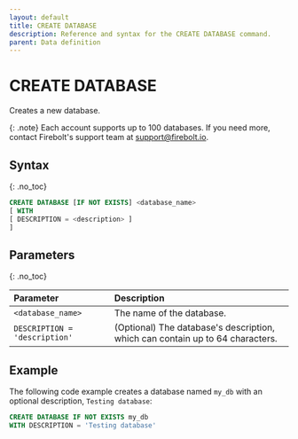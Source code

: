 ```yaml
---
layout: default
title: CREATE DATABASE
description: Reference and syntax for the CREATE DATABASE command.
parent: Data definition
---
```


# CREATE DATABASE
Creates a new database.

{: .note}
Each account supports up to 100 databases. If you need more, contact Firebolt's support team at [support@firebolt.io](mailto:support@firebolt.io).

## Syntax
{: .no_toc} 

```sql
CREATE DATABASE [IF NOT EXISTS] <database_name>
[ WITH 
[ DESCRIPTION = <description> ]
]
```

## Parameters 
{: .no_toc} 

| Parameter                                      | Description                     |
| :---------------------------------------------- | :---------------------------- |
| `<database_name>`                              | The name of the database. | 
| `DESCRIPTION = 'description'`                  | (Optional) The database's description, which can contain up to 64 characters. |

## Example
The following code example creates a database named `my_db` with an optional description, `Testing database`: 

```sql
CREATE DATABASE IF NOT EXISTS my_db
WITH DESCRIPTION = 'Testing database'
```
